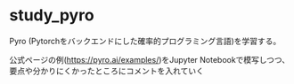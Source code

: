 # study_pyro
Pyro (Pytorchをバックエンドにした確率的プログラミング言語)を学習する。

公式ページの例(https://pyro.ai/examples/)をJupyter Notebookで模写しつつ、要点や分かりにくかったところにコメントを入れていく

